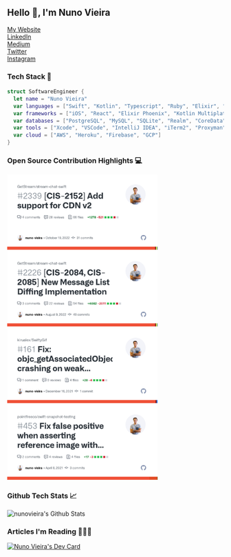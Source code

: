 ## Hello 👋, I'm Nuno Vieira

<a href="https://www.nunovieira.dev">
  <span>My Website</span>
</a>
<br>
<a href="https://www.linkedin.com/in/nunofcvieira/">
  <span>LinkedIn</span>
</a>
</br>
<a href="https://medium.com/@nuno.vieira">
  <span>Medium<span>
</a>
</br>    
<a href="https://twitter.com/nuno_fcvieira">
  <span>Twitter</span>
</a>
</br>
<a href="https://www.instagram.com/nunovieira.dev/">
  <span>Instagram</span>
</a>

### Tech Stack 🔧

```Swift
struct SoftwareEngineer {
  let name = "Nuno Vieira"
  var languages = ["Swift", "Kotlin", "Typescript", "Ruby", "Elixir", "Go"]
  var frameworks = ["iOS", "React", "Elixir Phoenix", "Kotlin Multiplatform"]
  var databases = ["PostgreSQL", "MySQL", "SQLite", "Realm", "CoreData", "Firebase"]
  var tools = ["Xcode", "VSCode", "IntelliJ IDEA", "iTerm2", "Proxyman", "Fork"]
  var cloud = ["AWS", "Heroku", "Firebase", "GCP"]
}
```

### Open Source Contribution Highlights 💻
<a href="https://github.com/GetStream/stream-chat-swift/pull/2339">
  <img 
       src="2339.png" 
       width="350" 
   />
</a>
<a href="https://github.com/GetStream/stream-chat-swift/pull/2226">
  <img 
       src="2226.png" 
       width="350" 
   />
</a>
<a href="https://github.com/kirualex/SwiftyGif/pull/161">
  <img 
       src="161.png" 
       width="350" 
   />
</a>
<a href="https://github.com/pointfreeco/swift-snapshot-testing/pull/453">
  <img 
       src="453.png" 
       width="350" 
   />
</a>

### Github Tech Stats 📈

<img alt="nunovieira's Github Stats" src="https://github-readme-stats.vercel.app/api?username=nuno-vieira&show_icons=true&hide_border=true&count_private=true" />

### Articles I'm Reading 👨🏻‍🏫

<a href="https://app.daily.dev/NunoVieira">
  <img src="https://api.daily.dev/devcards/abde1a4045ba41389b95e320b4eed448.png?r=emw" width="300" alt="Nuno Vieira's Dev Card"/>
</a>
